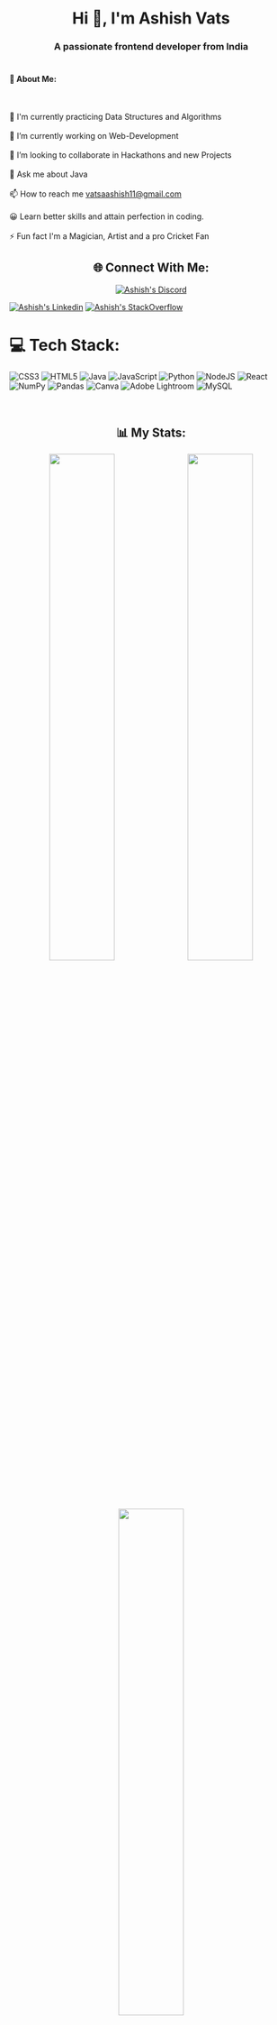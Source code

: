<h1 align="center" font-size=10px>Hi 👋, I'm Ashish Vats</h1>
<h3 align="center">A passionate frontend developer from India</h3>


# <h4>💫 About Me:</h4> <br>
🌱 I'm currently practicing Data Structures and Algorithms<br><br>🔭 I’m currently working on Web-Development<br><br>👯 I’m looking to collaborate in Hackathons and new Projects<br><br>💬 Ask me about Java<br><br>📫 How to reach me vatsaashish11@gmail.com<br><br>😀 Learn better skills and attain perfection in coding.<br><br>⚡ Fun fact I'm a Magician, Artist and a pro Cricket Fan

<h2 align="center">🌐 Connect With Me:</h2>
<p align = "center">
    <a href="https://discord.gg/Ashish#8622"><img src="https://img.shields.io/badge/Discord-%237289DA.svg?logo=discord&logoColor=white" alt = "Ashish's Discord"></a>
    
<a href="https://www.linkedin.com/in/ashish-vats-88b19b209/"><img src="https://img.shields.io/badge/LinkedIn-%230077B5.svg?logo=linkedin&logoColor=white" alt = "Ashish's Linkedin"></a>
<a href="https://stackoverflow.com/users/15398292/ashis"><img src="https://img.shields.io/badge/-Stackoverflow-FE7A16?logo=stack-overflow&logoColor=white" alt = "Ashish's StackOverflow"></a>
 
</p>

# 💻 Tech Stack:
![CSS3](https://img.shields.io/badge/css3-%231572B6.svg?style=flat-square&logo=css3&logoColor=white) ![HTML5](https://img.shields.io/badge/html5-%23E34F26.svg?style=flat-square&logo=html5&logoColor=white) ![Java](https://img.shields.io/badge/java-%23ED8B00.svg?style=flat-square&logo=java&logoColor=white) ![JavaScript](https://img.shields.io/badge/javascript-%23323330.svg?style=flat-square&logo=javascript&logoColor=%23F7DF1E) ![Python](https://img.shields.io/badge/python-3670A0?style=flat-square&logo=python&logoColor=ffdd54) ![NodeJS](https://img.shields.io/badge/node.js-6DA55F?style=flat-square&logo=node.js&logoColor=white) ![React](https://img.shields.io/badge/react-%2320232a.svg?style=flat-square&logo=react&logoColor=%2361DAFB) ![NumPy](https://img.shields.io/badge/numpy-%23013243.svg?style=flat-square&logo=numpy&logoColor=white) ![Pandas](https://img.shields.io/badge/pandas-%23150458.svg?style=flat-square&logo=pandas&logoColor=white) ![Canva](https://img.shields.io/badge/Canva-%2300C4CC.svg?style=flat-square&logo=Canva&logoColor=white) ![Adobe Lightroom](https://img.shields.io/badge/Adobe%20Lightroom-31A8FF.svg?style=flat-square&logo=Adobe%20Lightroom&logoColor=white) ![MySQL](https://img.shields.io/badge/mysql-%2300f.svg?style=flat-square&logo=mysql&logoColor=white)

<br>
<h2 align="center">📊 My Stats:</h2>
<p align = "center">
     <img width="48%" src="https://github-readme-stats.vercel.app/api?username=ashishvats11&theme=tokyonight&hide_border=false&include_all_commits=true&count_private=true">
    <img width="48%"    src="https://github-readme-streak-stats.herokuapp.com/?user=ashishvats11&theme=tokyonight&hide_border=false">
    
<img width="48%"  src="https://github-readme-stats.vercel.app/api/top-langs/?username=ashishvats11&theme=tokyonight&hide_border=false&include_all_commits=true&count_private=true&layout=compact">

</p>

<h2 align ="center">🏆 GitHub Trophies</h2>
<p align="center">
    <img src="https://github-profile-trophy.vercel.app/?username=ashishvats11&theme=radical&no-frame=false&no-bg=true&margin-w=4">
</p>

[![](https://visitcount.itsvg.in/api?id=ashishvats11&icon=5&color=6)](https://visitcount.itsvg.in)






